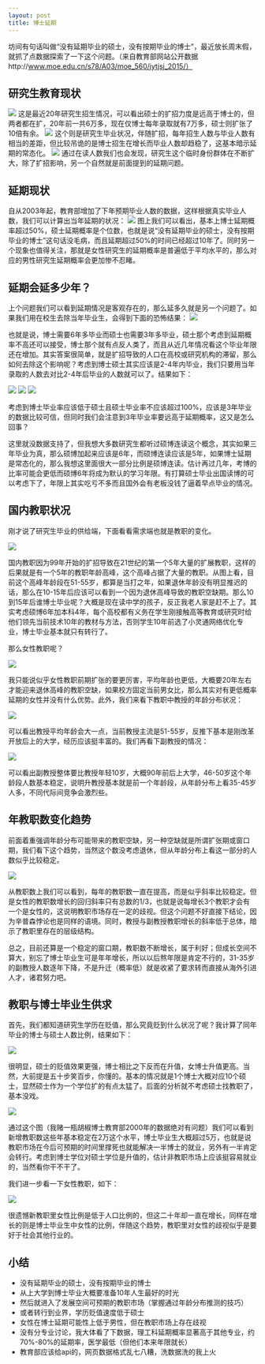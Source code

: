 ```yaml
---
layout: post
title: 博士延期
---
```


坊间有句话叫做“没有延期毕业的硕士，没有按期毕业的博士”，最近放长周末假，就抓了点数据探索了一下这个问题。（来自教育部网站公开数据http://www.moe.edu.cn/s78/A03/moe_560/jytjsj_2015/）

## 研究生教育现状

![](http://yufree.github.io/blogcn/figure/admitted.png)
这是最近20年研究生招生情况，可以看出硕士的扩招力度是远高于博士的，但两者都在扩，20年前一共6万多，现在仅博士每年录取就有7万多，硕士则扩张了10倍有余。
![](http://yufree.github.io/blogcn/figure/graduates.png)
这个则是研究生毕业状况，伴随扩招，每年招生人数与毕业人数有相当的差距，但比较吊诡的是博士招生在增长而毕业人数却趋稳了，这基本暗示延期的常态化。
![](http://yufree.github.io/blogcn/figure/enrolment.png)
通过在读人数我们也会发现，研究生这个临时身份群体在不断扩大，除了扩招影响，另一个自然就是前面提到的延期问题。

## 延期现状

自从2003年起，教育部增加了下年预期毕业人数的数据，这样根据真实毕业人数，我们可以计算出当年延期的状况：
![](http://yufree.github.io/blogcn/figure/extend.png)
图上我们可以看出，基本上博士延期概率超过50%，硕士延期概率是个位数，也就是说“没有延期毕业的硕士，没有按期毕业的博士”这句话没毛病，而且延期超过50%的时间已经超过10年了。同时另一个现象也值得关注，那就是女性研究生的延期概率是普遍低于平均水平的，那么对应的男性研究生延期概率会更加惨不忍睹。

## 延期会延多少年？

上个问题我们可以看到延期情况是客观存在的，那么延多久就是另一个问题了。如果我们用在校生去除当年毕业生，会得到下面的恐怖结果：
![](http://yufree.github.io/blogcn/figure/meangrad.png)

也就是说，博士需要6年多毕业而硕士也需要3年多毕业，硕士那个考虑到延期概率不高还可以接受，博士那个就有点反人类了，而且从近几年情况看这个毕业年限还在增加。其实答案很简单，就是扩招导致的人口在高校或研究机构的滞留，那么如何去除这个影响呢？考虑到博士硕士其实应该是2-4年内毕业，我们只要用当年录取的人数去对比2-4年后毕业的人数就可以了。结果如下：

![](http://yufree.github.io/blogcn/figure/year2.png)
![](http://yufree.github.io/blogcn/figure/year3.png)
![](http://yufree.github.io/blogcn/figure/year4.png)

考虑到博士毕业率应该低于硕士且硕士毕业率不应该超过100%，应该是3年毕业的数据比较可信，但同时我们会注意到3年毕业率要远高于延期概率，这又是怎么回事？

这里就没数据支持了，但我想大多数研究生都听过硕博连读这个概念，其实如果三年毕业为真，那么硕博加起来应该是6年，而硕博连读应该是5年，如果博士延期是常态化的，那么我想这里面很大一部分比例是硕博连读。估计再过几年，考博的比率可能会更低而硕博6年将成为默认的学习年限。有打算硕士毕业出国读博的可以考虑下了，年限上其实吃亏不多而且国外会有老板没钱了逼着早点毕业的情况。

## 国内教职状况

刚才说了研究生毕业的供给端，下面看看需求端也就是教职的变化。

![](http://yufree.github.io/blogcn/figure/positionall.png)

国内教职因为99年开始的扩招导致在21世纪的第一个5年大量的扩展教职，这样的后果就是有一个5年的教职年龄高峰，这个高峰占据了大量的教职。从图上看，目前这个高峰年龄段在51-55岁，都算是当打之年，如果退休年龄没有明显推迟的话，那么在10-15年后应该可以看到一个因为退休高峰导致的教职空缺期。那么10到15年后谁博士毕业呢？大概是现在读中学的孩子，反正我老人家是赶不上了。其实考虑硕博6年加本科4年，每个高校都有义务在学生刚接触高等教育或研究时给他们领先当前技术10年的教材与方法，否则学生10年前选了小灵通网络优化专业，博士毕业基本就只有转行了。

那么女性教职呢？

![](http://yufree.github.io/blogcn/figure/positionallf.png)

我只能说似乎女性教职前期扩张的要更厉害，平均年龄也更低，大概要20年左右才能迎来退休高峰的教职空缺，如果校方固定当前男女比，那么其实对有更低概率延期的女性并没有什么优势。此外，我们来看下教职中教授的年龄分布状况：

![](http://yufree.github.io/blogcn/figure/positionprof.png)

可以看出教授平均年龄会大一点，当前教授主流是51-55岁，反推下基本是刚改革开放后上的大学，经历应该挺丰富的。我们再看下副教授的情况：

![](http://yufree.github.io/blogcn/figure/positionprofa.png)

可以看出副教授整体要比教授年轻10岁，大概90年前后上大学，46-50岁这个年龄段人数基本稳定，说明升教授基本就是前一个年龄段，从年龄分布上看35-45岁人多，不同代际间竞争会激烈些。

## 年教职数变化趋势

前面着重强调年龄分布可能带来的教职空缺，另一种空缺就是所谓扩张期或窗口期，我们看下这个趋势，当然这个数没考虑退休，但从年龄分布上看这一部分的人数似乎比较稳定。

![](http://yufree.github.io/blogcn/figure/positiontrend.png)

从教职数上我们可以看到，每年的教职数一直在提高，而是似乎斜率比较稳定。但是女性的教职数增长的回归斜率只有总数的1/3，也就是说每增长3个教职才会有一个是女性的，这说明教职市场存在一定的歧视。但这个问题不好直接下结论，因为辛普森悖论也是同样的语境。同时，教授与副教授教职增长的斜率低于总体，暗示了教职里存在的层级结构。

总之，目前还算是一个稳定的窗口期，教职数不断增长，属于利好；但成长空间不算大，别忘了博士毕业生可是年年增长，所以以后熬年限是肯定不行的，31-35岁的副教授人数逐年下降，不是升迁（概率低）就是收紧了要求转而直接从海外引进人才，诸君努力吧。

## 教职与博士毕业生供求

首先，我们都知道研究生学历在贬值，那么究竟贬到什么状况了呢？我计算了同年毕业的博士与硕士人数比例，结果如下：

![](http://yufree.github.io/blogcn/figure/phdvalue.png)

很明显，硕士的贬值效果更强，博士相比之下反而在升值，女博士升值更高。当然，大前提是五十步笑百步，你懂的。基本的情况就是1个博士大概对应10个硕士，显然硕士作为一个学位扩的有点太猛了。后面的分析就不考虑硕士找教职了，基本没戏。

![](http://yufree.github.io/blogcn/figure/positionphd.png)

通过这个图（我赌一瓶胡椒博士教育部2000年的数据绝对有问题）我们可以看到新增教职数这些年基本稳定在2万这个水平，博士毕业生大概超过5万，也就是说教职市场在今后可预期的时间里撑死也就能解决一半博士的就业，另外有一半肯定会转行。考虑到博士学位对硕士学位是升值的，估计非教职市场上应该挺容易就业的，当然看你干不干了。

我们进一步看一下女性教职，如下：

![](http://yufree.github.io/blogcn/figure/positionphdf.png)

很遗憾新教职里女性比例是低于人口比例的，但这二十年却一直在增长，同样在增长的则是博士毕业生中女性的比例，伴随这个趋势，教职里对女性的歧视似乎是要好于社会其他行业的。

## 小结

- 没有延期毕业的硕士，没有按期毕业的博士
- 从上大学到博士毕业大概要准备10年人生最好的时光
- 然后就进入了发展空间可预期的教职市场（掌握通过年龄分布推测的技巧）
- 或者转行到业界，学历贬值速度低于硕士
- 女性在博士延期可能性上低于男性，但在教职市场上存在歧视
- 没有分专业讨论，我大体看了下数据，理工科延期概率显著高于其他专业，约70%-80%的延期率，医学最低（但他们本来年限就长）
- 教育部应该给api的，网页数据格式乱七八糟，洗数据洗的我上火